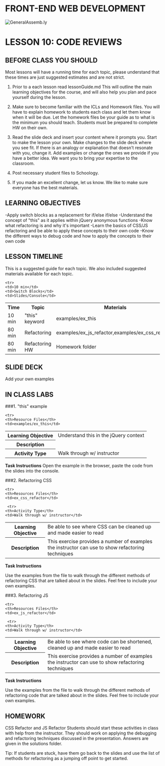 FRONT-END WEB DEVELOPMENT
============================

![GeneralAssemb.ly](https://github.com/generalassembly/ga-ruby-on-rails-for-devs/raw/master/images/ga.png "GeneralAssemb.ly")


LESSON 10: CODE REVIEWS
========

BEFORE CLASS YOU SHOULD
--------
Most lessons will have a running time for each topic, please understand that these times are just suggested estimates and are not strict. 
	
1.	Prior to a each lesson read lessonGuide.md This will outline the main learning objectives for the course,
and will also help you plan and pace yourself during the lesson. 
	
2.	Make sure to become familiar with the ICLs and Homework files. 
You will have to explain homework to students each class and let them know when it will be due.
Let the homework files be your guide as to what is the minimum you should teach. 
Students must be prepared to complete HW on their own.
	
3.	Read the slide deck and insert your content where it prompts you. 
Start to make the lesson your own. Make changes to the slide deck where you see fit. 
If there is an analogy or explanation that doesn't resonate with you, change it.
Add examples or change the ones we provide if you have a better idea. We want you to bring your expertise to the classroom.
	
4.	Post necessary student files to Schoology.

5.	If you made an excellent change, let us know. We like to make sure everyone has the best materials.


LEARNING OBJECTIVES
--------

-Apply switch blocks as a replacement for if/else if/else 
-Understand the concept of "this" as it applies within jQuery anonymous functions
-Know what refactoring is and why it's important
-Learn the basics of CSS/JS refactoring and be able to apply these concepts to their own code
-Know the different ways to debug code and how to apply the concepts to their own code
		
LESSON TIMELINE
--------

This is a suggested guide for each topic. We also included suggested materials available for each topic. 

<table>
  <tr>
    <th>Time</th>
    <th>Topic</th>
    <th>Materials</th>
  </tr>
  
    <tr>
    <td>10 min</td>
    <td>Switch Blocks</td>
    <td>Slides/Console</td>
  </tr>

  <tr>
    <td>10 min </td>
    <td>"this" keyword</td>
    <td>examples/ex_this</td>
  </tr>
  
<tr>
    <td>80 min</td>
    <td>Refactoring</td>
    <td>examples/ex_js_refactor,examples/ex_css_refactor</td>
  </tr>
  
<tr>
    <td>80 min</td>
    <td>Refactoring HW</td>
    <td>Homework folder</td>
  </tr>
  
</table>


SLIDE DECK
--------
Add your own examples

IN CLASS LABS
--------

###1.	"this" example

<table>
  <tr>
    <th>Learning Objective</th>
    <td>Understand this in the jQuery context</td>
  </tr>
  
    <tr>
    <th>Resource Files</th>
    <td>examples/ex_this</td>
  </tr>
  
 <tr>
    <th>Description</th>
    <td></td>
  </tr>
  
 <tr>
    <th>Activity Type</th>
    <td>Walk through w/ instructor</td>
  </tr>
  
</table>

**Task Instructions**
Open the example in the browser, paste the code from the slides into the console.


###2.	Refactoring CSS

<table>
  <tr>
    <th>Learning Objective</th>
    <td>Be able to see where CSS can be cleaned up and made easier to read</td>
  </tr>
  
    <tr>
    <th>Resources Files</th>
    <td>ex_css_refactor</td>
  </tr>
  
 <tr>
    <th>Description</th>
    <td>This exercise provides a number of examples the instructor can use to show refactoring techniques</td>
  </tr>
  
     <tr>
    <th>Activity Type</th>
    <td>Walk through w/ instructor</td>
  </tr>
  
</table>

**Task Instructions**

Use the examples from the file to walk through the different methods of refactoring CSS that are talked about in the slides. Feel free to include your own examples. 
	

###3.	Refactoring JS

<table>
  <tr>
    <th>Learning Objective</th>
    <td>Be able to see where code can be shortened, cleaned up and made easier to read</td>
  </tr>
  
    <tr>
    <th>Resources Files</th>
    <td>ex_js_refactor</td>
  </tr>
  
 <tr>
    <th>Description</th>
    <td>This exercise provides a number of examples the instructor can use to show refactoring techniques</td>
  </tr>
  
     <tr>
    <th>Activity Type</th>
    <td>Walk through w/ instructor</td>
  </tr>
  
</table>

**Task Instructions**

Use the examples from the file to walk through the different methods of refactoring code that are talked about in the slides. Feel free to include your own examples. 


HOMEWORK
--------
CSS Refactor and JS Refactor
Students should start these activities in class with help from the instructor. They should work on applying the debugging and refactoring techniques discussed in the presentation. Answers are given in the solutions folder. 

Tip: If students are stuck, have them go back to the slides and use the list of methods for refactoring as a jumping off point to get started.

